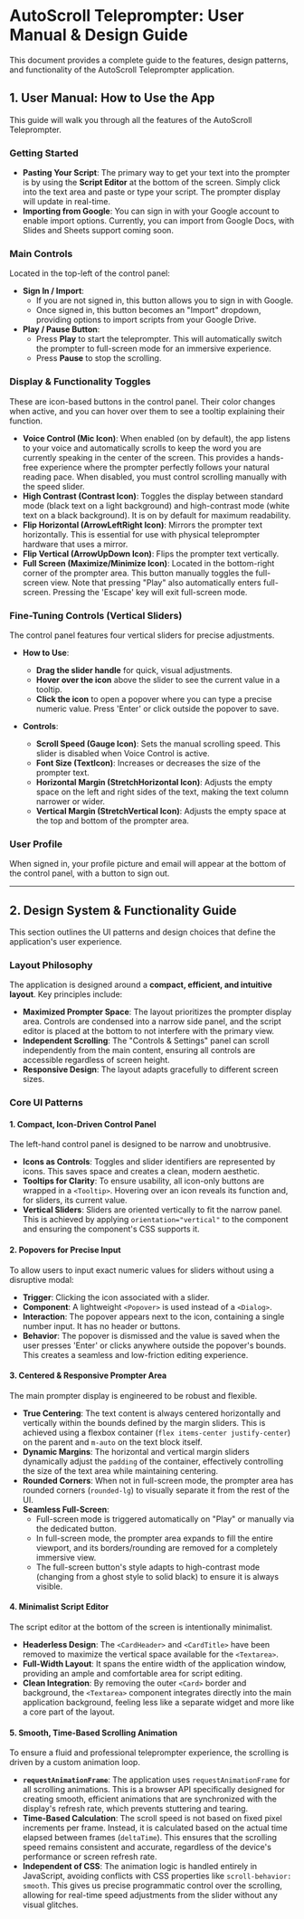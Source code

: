 # AutoScroll Teleprompter: User Manual & Design Guide

This document provides a complete guide to the features, design patterns, and functionality of the AutoScroll Teleprompter application.

## 1. User Manual: How to Use the App

This guide will walk you through all the features of the AutoScroll Teleprompter.

### Getting Started

*   **Pasting Your Script**: The primary way to get your text into the prompter is by using the **Script Editor** at the bottom of the screen. Simply click into the text area and paste or type your script. The prompter display will update in real-time.
*   **Importing from Google**: You can sign in with your Google account to enable import options. Currently, you can import from Google Docs, with Slides and Sheets support coming soon.

### Main Controls

Located in the top-left of the control panel:

*   **Sign In / Import**:
    *   If you are not signed in, this button allows you to sign in with Google.
    *   Once signed in, this button becomes an "Import" dropdown, providing options to import scripts from your Google Drive.
*   **Play / Pause Button**:
    *   Press **Play** to start the teleprompter. This will automatically switch the prompter to full-screen mode for an immersive experience.
    *   Press **Pause** to stop the scrolling.

### Display & Functionality Toggles

These are icon-based buttons in the control panel. Their color changes when active, and you can hover over them to see a tooltip explaining their function.

*   **Voice Control (Mic Icon)**: When enabled (on by default), the app listens to your voice and automatically scrolls to keep the word you are currently speaking in the center of the screen. This provides a hands-free experience where the prompter perfectly follows your natural reading pace. When disabled, you must control scrolling manually with the speed slider.
*   **High Contrast (Contrast Icon)**: Toggles the display between standard mode (black text on a light background) and high-contrast mode (white text on a black background). It is on by default for maximum readability.
*   **Flip Horizontal (ArrowLeftRight Icon)**: Mirrors the prompter text horizontally. This is essential for use with physical teleprompter hardware that uses a mirror.
*   **Flip Vertical (ArrowUpDown Icon)**: Flips the prompter text vertically.
*   **Full Screen (Maximize/Minimize Icon)**: Located in the bottom-right corner of the prompter area. This button manually toggles the full-screen view. Note that pressing "Play" also automatically enters full-screen. Pressing the 'Escape' key will exit full-screen mode.

### Fine-Tuning Controls (Vertical Sliders)

The control panel features four vertical sliders for precise adjustments.

*   **How to Use**:
    *   **Drag the slider handle** for quick, visual adjustments.
    *   **Hover over the icon** above the slider to see the current value in a tooltip.
    *   **Click the icon** to open a popover where you can type a precise numeric value. Press 'Enter' or click outside the popover to save.

*   **Controls**:
    *   **Scroll Speed (Gauge Icon)**: Sets the manual scrolling speed. This slider is disabled when Voice Control is active.
    *   **Font Size (TextIcon)**: Increases or decreases the size of the prompter text.
    *   **Horizontal Margin (StretchHorizontal Icon)**: Adjusts the empty space on the left and right sides of the text, making the text column narrower or wider.
    *   **Vertical Margin (StretchVertical Icon)**: Adjusts the empty space at the top and bottom of the prompter area.

### User Profile

When signed in, your profile picture and email will appear at the bottom of the control panel, with a button to sign out.

---

## 2. Design System & Functionality Guide

This section outlines the UI patterns and design choices that define the application's user experience.

### Layout Philosophy

The application is designed around a **compact, efficient, and intuitive layout**. Key principles include:

*   **Maximized Prompter Space**: The layout prioritizes the prompter display area. Controls are condensed into a narrow side panel, and the script editor is placed at the bottom to not interfere with the primary view.
*   **Independent Scrolling**: The "Controls & Settings" panel can scroll independently from the main content, ensuring all controls are accessible regardless of screen height.
*   **Responsive Design**: The layout adapts gracefully to different screen sizes.

### Core UI Patterns

#### 1. Compact, Icon-Driven Control Panel
The left-hand control panel is designed to be narrow and unobtrusive.
*   **Icons as Controls**: Toggles and slider identifiers are represented by icons. This saves space and creates a clean, modern aesthetic.
*   **Tooltips for Clarity**: To ensure usability, all icon-only buttons are wrapped in a `<Tooltip>`. Hovering over an icon reveals its function and, for sliders, its current value.
*   **Vertical Sliders**: Sliders are oriented vertically to fit the narrow panel. This is achieved by applying `orientation="vertical"` to the component and ensuring the component's CSS supports it.

#### 2. Popovers for Precise Input
To allow users to input exact numeric values for sliders without using a disruptive modal:
*   **Trigger**: Clicking the icon associated with a slider.
*   **Component**: A lightweight `<Popover>` is used instead of a `<Dialog>`.
*   **Interaction**: The popover appears next to the icon, containing a single number input. It has no header or buttons.
*   **Behavior**: The popover is dismissed and the value is saved when the user presses 'Enter' or clicks anywhere outside the popover's bounds. This creates a seamless and low-friction editing experience.

#### 3. Centered & Responsive Prompter Area
The main prompter display is engineered to be robust and flexible.
*   **True Centering**: The text content is always centered horizontally and vertically within the bounds defined by the margin sliders. This is achieved using a flexbox container (`flex items-center justify-center`) on the parent and `m-auto` on the text block itself.
*   **Dynamic Margins**: The horizontal and vertical margin sliders dynamically adjust the `padding` of the container, effectively controlling the size of the text area while maintaining centering.
*   **Rounded Corners**: When not in full-screen mode, the prompter area has rounded corners (`rounded-lg`) to visually separate it from the rest of the UI.
*   **Seamless Full-Screen**:
    *   Full-screen mode is triggered automatically on "Play" or manually via the dedicated button.
    *   In full-screen mode, the prompter area expands to fill the entire viewport, and its borders/rounding are removed for a completely immersive view.
    *   The full-screen button's style adapts to high-contrast mode (changing from a ghost style to solid black) to ensure it is always visible.

#### 4. Minimalist Script Editor
The script editor at the bottom of the screen is intentionally minimalist.
*   **Headerless Design**: The `<CardHeader>` and `<CardTitle>` have been removed to maximize the vertical space available for the `<Textarea>`.
*   **Full-Width Layout**: It spans the entire width of the application window, providing an ample and comfortable area for script editing.
*   **Clean Integration**: By removing the outer `<Card>` border and background, the `<Textarea>` component integrates directly into the main application background, feeling less like a separate widget and more like a core part of the layout.

#### 5. Smooth, Time-Based Scrolling Animation
To ensure a fluid and professional teleprompter experience, the scrolling is driven by a custom animation loop.
*   **`requestAnimationFrame`**: The application uses `requestAnimationFrame` for all scrolling animations. This is a browser API specifically designed for creating smooth, efficient animations that are synchronized with the display's refresh rate, which prevents stuttering and tearing.
*   **Time-Based Calculation**: The scroll speed is not based on fixed pixel increments per frame. Instead, it is calculated based on the actual time elapsed between frames (`deltaTime`). This ensures that the scrolling speed remains consistent and accurate, regardless of the device's performance or screen refresh rate.
*   **Independent of CSS**: The animation logic is handled entirely in JavaScript, avoiding conflicts with CSS properties like `scroll-behavior: smooth`. This gives us precise programmatic control over the scrolling, allowing for real-time speed adjustments from the slider without any visual glitches.
